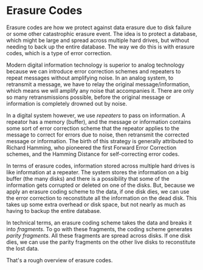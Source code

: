 # Erasure Codes

Erasure codes are how we protect against data erasure due to disk failure or some other catastrophic erasure event. The idea is to protect a database, which might be large and spread across multiple hard drives, but without needing to back up the entire database. The way we do this is with erasure codes, which is a type of error correction.

Modern digital information technology is superior to analog technology because we can introduce error correction schemes and repeaters to repeat messages without amplifying noise. In an analog system, to retransmit a message, we have to relay the original message/information, which means we will amplify any noise that accompanies it. There are only so many retransmissions possible, before the original message or information is completely drowned out by noise.

In a digital system however, we use _repeaters_ to pass on information. A repeator has a memory (buffer), and the message or information contains some sort of error correction scheme that the repeator applies to the message to correct for errors due to noise, then retransmit the corrected message or information. The birth of this strategy is generally attributed to Richard Hamming, who pioneered the first Forward Error Correction schemes, and the Hamming Distance for self-correcting error codes.

In terms of erasure codes, information stored across multiple hard drives is like information at a repeater. The system stores the information on a big buffer (the many disks) and there is a possibility that some of the information gets corrupted or deleted on one of the disks. But, because we apply an erasure coding scheme to the data, if one disk dies, we can use the error correction to reconstitute all the information on the dead disk. This takes up some extra overhead or disk space, but not nearly as much as having to backup the entire database.

In technical terms, an erasure coding scheme takes the data and breaks it into _fragments_. To go with these fragments, the coding scheme generates _parity fragments_. All these fragments are spread across disks. If one disk dies, we can use the parity fragments on the other live disks to reconstitute the lost data.

That's a rough overview of erasure codes.
